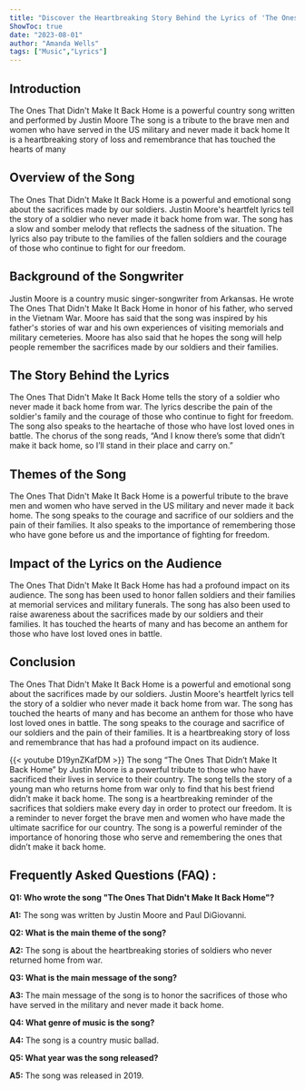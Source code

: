 ```yaml
---
title: "Discover the Heartbreaking Story Behind the Lyrics of 'The Ones That Didn't Make It Back Home'!"
ShowToc: true 
date: "2023-08-01"
author: "Amanda Wells" 
tags: ["Music","Lyrics"]
---
```

## Introduction

The Ones That Didn't Make It Back Home is a powerful country song written and performed by Justin Moore The song is a tribute to the brave men and women who have served in the US military and never made it back home It is a heartbreaking story of loss and remembrance that has touched the hearts of many 

## Overview of the Song

The Ones That Didn't Make It Back Home is a powerful and emotional song about the sacrifices made by our soldiers. Justin Moore's heartfelt lyrics tell the story of a soldier who never made it back home from war. The song has a slow and somber melody that reflects the sadness of the situation. The lyrics also pay tribute to the families of the fallen soldiers and the courage of those who continue to fight for our freedom. 

## Background of the Songwriter

Justin Moore is a country music singer-songwriter from Arkansas. He wrote The Ones That Didn't Make It Back Home in honor of his father, who served in the Vietnam War. Moore has said that the song was inspired by his father's stories of war and his own experiences of visiting memorials and military cemeteries. Moore has also said that he hopes the song will help people remember the sacrifices made by our soldiers and their families.

## The Story Behind the Lyrics

The Ones That Didn't Make It Back Home tells the story of a soldier who never made it back home from war. The lyrics describe the pain of the soldier's family and the courage of those who continue to fight for freedom. The song also speaks to the heartache of those who have lost loved ones in battle. The chorus of the song reads, “And I know there’s some that didn’t make it back home, so I’ll stand in their place and carry on.”

## Themes of the Song

The Ones That Didn't Make It Back Home is a powerful tribute to the brave men and women who have served in the US military and never made it back home. The song speaks to the courage and sacrifice of our soldiers and the pain of their families. It also speaks to the importance of remembering those who have gone before us and the importance of fighting for freedom.

## Impact of the Lyrics on the Audience

The Ones That Didn't Make It Back Home has had a profound impact on its audience. The song has been used to honor fallen soldiers and their families at memorial services and military funerals. The song has also been used to raise awareness about the sacrifices made by our soldiers and their families. It has touched the hearts of many and has become an anthem for those who have lost loved ones in battle.

## Conclusion

The Ones That Didn't Make It Back Home is a powerful and emotional song about the sacrifices made by our soldiers. Justin Moore's heartfelt lyrics tell the story of a soldier who never made it back home from war. The song has touched the hearts of many and has become an anthem for those who have lost loved ones in battle. The song speaks to the courage and sacrifice of our soldiers and the pain of their families. It is a heartbreaking story of loss and remembrance that has had a profound impact on its audience.

{{< youtube D19ynZKafDM >}} 
The song “The Ones That Didn’t Make It Back Home” by Justin Moore is a powerful tribute to those who have sacrificed their lives in service to their country. The song tells the story of a young man who returns home from war only to find that his best friend didn’t make it back home. The song is a heartbreaking reminder of the sacrifices that soldiers make every day in order to protect our freedom. It is a reminder to never forget the brave men and women who have made the ultimate sacrifice for our country. The song is a powerful reminder of the importance of honoring those who serve and remembering the ones that didn’t make it back home.

## Frequently Asked Questions (FAQ) :
**Q1: Who wrote the song "The Ones That Didn't Make It Back Home"?**

**A1:** The song was written by Justin Moore and Paul DiGiovanni. 

**Q2: What is the main theme of the song?**

**A2:** The song is about the heartbreaking stories of soldiers who never returned home from war. 

**Q3: What is the main message of the song?**

**A3:** The main message of the song is to honor the sacrifices of those who have served in the military and never made it back home. 

**Q4: What genre of music is the song?**

**A4:** The song is a country music ballad. 

**Q5: What year was the song released?**

**A5:** The song was released in 2019.



